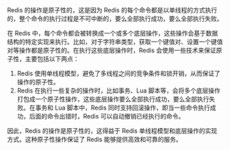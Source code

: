 Redis 的操作是原子性的，这是因为 Redis 的每个命令都是以单线程的方式执行的，整个命令的执行过程是不可中断的，要么全部执行成功，要么全部执行失败。

在 Redis 中，每个命令都会被转换成一个或多个底层操作，这些操作会基于数据结构的特定实现来执行。比如，对于字符串类型，获取一个键值对、设置一个键值对等操作都是原子性的。在执行这些底层操作时，Redis 会使用一些技术来保证原子性，主要包括以下两点：

1. Redis 使用单线程模型，避免了多线程之间的竞争条件和锁开销，从而保证了操作的原子性。
2. Redis 在执行一些复杂的操作时，比如事务、Lua 脚本等，会将多个底层操作打包成一个原子性操作，这些底层操作要么全部执行成功，要么全部执行失败。在事务和 Lua 脚本中，Redis 同时支持回滚操作，即当一些命令执行成功，后面的命令出错时，Redis 可以自动撤销已经执行的命令。

因此，Redis 的操作是原子性的，这得益于 Redis 单线程模型和底层操作的实现方式。这种原子性操作保证了 Redis 能够提供高效和可靠的服务。
